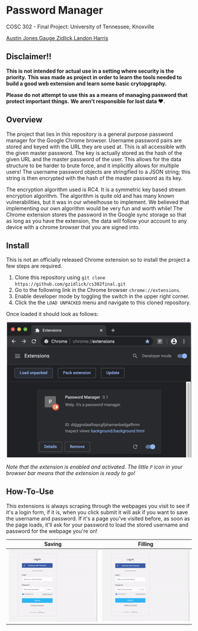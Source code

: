 Password Manager
========================
COSC 302 - Final Project: University of Tennessee, Knoxville

[Austin Jones](https://github.com/ajone239),[Gauge Zidlick](github.com/gzidlick),[Landon Harris](https://github.com/lharri73)

**Disclaimer!!**
-------
**This is not intended for actual use in a setting where security is the priority.**
**This was made as  project in order to learn the tools needed to build a good web extension and learn some basic crytopgraphy.**

**Please do not attempt to use this as a means of managing password that protect important things.**
**We aren't responsible for lost data ❤️.**

Overview
-----
The project that lies in this repository is a general purpose password manager for the Google Chrome browser.
Username password pairs are stored and keyed with the URL they are used at.
This is all accessible with the given master password.
The key is actually stored as the hash of the given URL and the master password of the user.
This allows for the data structure to be harder to brute force, and it implicitly allows for multiple users!
The username password objects are stringified to a JSON string; this string is then encrypted with the hash of the master password as its key.

The encryption algorithm used is RC4.
It is a symmetric key based stream encryption algorithm.
The algorithm is quite old and has many known vulnerabilities, but it was in our wheelhouse to implement.
We believed that implementing our own algorithm would be very fun and worth while!
The Chrome extension stores the password in the Google sync storage so that as long as you have the extension, the data
will follow your account to any device with a chrome browser that you are signed into.

Install
-----
This is not an officially released Chrome extension so to install the project a few steps are required.
1. Clone this repository using `git clone https://github.com/gzidlick/cs302final.git`
1. Go to the following link in the Chrome browser ``chrome://extensions``.
1. Enable developer mode by toggling the switch in the upper right corner.
1. Click the the ``LOAD UNPACKED`` menu and navigate to this cloned repository.

Once loaded it should look as follows:

<p align="center">
  <img src="assets/example_picture.png" width="500px"/>
</div>

*Note that the extension is enabled and activated.
The little `P` icon in your browser bar means that the extension is ready to go!*

How-To-Use
-----
This extensions is always scraping through the webpages you visit to see if it's a login form, if it is, when you click submit it will ask if you want to save the username and password. If it's a page you've visited before, as soon as the page loads, it'll ask for your password to load the stored username and password for the webpage you're on!

<table align="center">
      <thead>
        <tr>
            <th>Saving</th>
            <th>Filling</th>
        </tr>
    </thead>
    <tbody>
        <tr>
            <td><img src="assets/save.gif" width="500px"/></td>
            <td><img src="assets/fill.gif" width="500px"/></td>
        </tr>
    </tbody>
</table>
